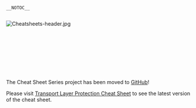 `__NOTOC__`

<div style="width:100%;height:160px;border:0,margin:0;overflow: hidden;">

![Cheatsheets-header.jpg](Cheatsheets-header.jpg
"Cheatsheets-header.jpg")

</div>

The Cheat Sheet Series project has been moved to
[GitHub](https://github.com/OWASP/CheatSheetSeries)\!

Please visit [Transport Layer Protection Cheat
Sheet](https://github.com/OWASP/CheatSheetSeries/blob/master/cheatsheets/Transport_Layer_Protection_Cheat_Sheet.md)
to see the latest version of the cheat sheet.